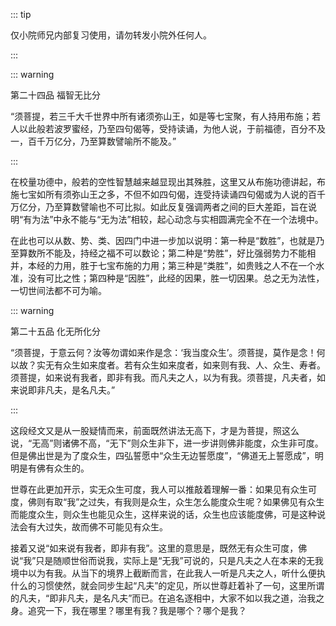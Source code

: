 ::: tip

仅小院师兄内部复习使用，请勿转发小院外任何人。

:::

::: warning

第二十四品 福智无比分

 “须菩提，若三千大千世界中所有诸须弥山王，如是等七宝聚，有人持用布施；若人以此般若波罗蜜经，乃至四句偈等，受持读诵，为他人说，于前福德，百分不及一，百千万亿分，乃至算数譬喻所不能及。”

:::

​          在校量功德中，般若的空性智慧越来越显现出其殊胜，这里又从布施功德讲起，布施七宝如所有须弥山王之多，不但不如四句偈，连受持读诵四句偈或为人说的百千万亿分，乃至算数譬喻也不可比拟。如此反复强调两者之间的巨大差距，旨在说明“有为法”中永不能与“无为法”相较，起心动念与实相圆满完全不在一个法境中。

​         在此也可以从数、势、类、因四门中进一步加以说明：第一种是“数胜”，也就是乃至算数所不能及，持经之福不可以数论；第二种是“势胜”，好比强弱势力不能相并，本经的力用，胜于七宝布施的力用；第三种是“类胜”，如贵贱之人不在一个水准，没有可比之性；第四种是“因胜”，此经的因果，胜一切因果。总之无为法性，一切世间法都不可为喻。

::: warning

第二十五品 化无所化分

“须菩提，于意云何？汝等勿谓如来作是念：‘我当度众生’。须菩提，莫作是念！何以故？实无有众生如来度者。若有众生如来度者，如来则有我、人、众生、寿者。须菩提，如来说有我者，即非有我。而凡夫之人，以为有我。须菩提，凡夫者，如来说即非凡夫，是名凡夫。”

::: 

​          这段经文又是从一股疑情而来，前面既然讲法无高下，才是为菩提，照这么说，“无高”则诸佛不高，“无下”则众生非下，进一步讲则佛非能度，众生非可度。但是佛出世是为了度众生，四弘誓愿中“众生无边誓愿度”，“佛道无上誓愿成”，明明是有佛有众生的。

​         世尊在此更加开示，实无众生可度，我人可以推敲着理解一番：如果见有众生可度，佛则有取“我”之过失，有我则是众生，众生怎么能度众生呢？如果佛见有众生而能度众生，则众生也能见众生，这样来说的话，众生也应该能度佛，可是这种说法会有大过失，故而佛不可能见有众生。

​         接着又说“如来说有我者，即非有我”。这里的意思是，既然无有众生可度，佛说“我”只是随顺世俗而说我，实际上是“无我”可说的，只是凡夫之人在本来的无我境中以为有我。从当下的境界上截断而言，在此我人一听是凡夫之人，听什么便执什么的习惯使然，就会同步生起“凡夫”的定见，所以世尊赶着补了一句，这里所谓的凡夫，“即非凡夫，是名凡夫”而已。在追名逐相中，大家不如以我之道，治我之身。追究一下，我在哪里？哪里有我？我是哪个？哪个是我？